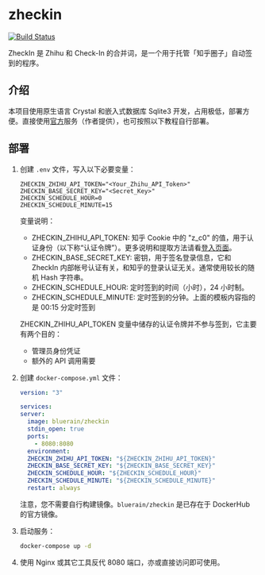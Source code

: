 # zheckin

[![Build Status](https://cloud.drone.io/api/badges/Hentioe/zheckin/status.svg)](https://cloud.drone.io/Hentioe/zheckin)

ZheckIn 是 Zhihu 和 Check-In 的合并词，是一个用于托管「知乎圈子」自动签到的程序。

## 介绍

本项目使用原生语言 Crystal 和嵌入式数据库 Sqlite3 开发，占用极低，部署方便。直接使用[官方](https://zheckin.bluerain.io)服务（作者提供），也可按照以下教程自行部署。

## 部署

1. 创建 `.env` 文件，写入以下必要变量：

   ```env
   ZHECKIN_ZHIHU_API_TOKEN="<Your_Zhihu_API_Token>"
   ZHECKIN_BASE_SECRET_KEY="<Secret_Key>"
   ZHECKIN_SCHEDULE_HOUR=0
   ZHECKIN_SCHEDULE_MINUTE=15
   ```

   变量说明：

   - ZHECKIN_ZHIHU_API_TOKEN: 知乎 Cookie 中的 "z_c0" 的值，用于认证身份（以下称“认证令牌”）。更多说明和提取方法请看[登入页面](https://zheckin.bluerain.io/sign_in)。
   - ZHECKIN_BASE_SECRET_KEY: 密钥，用于签名登录信息，它和 ZheckIn 内部帐号认证有关，和知乎的登录认证无关。通常使用较长的随机 Hash 字符串。
   - ZHECKIN_SCHEDULE_HOUR: 定时签到的时间（小时），24 小时制。
   - ZHECKIN_SCHEDULE_MINUTE: 定时签到的分钟。上面的模板内容指的是 00:15 分定时签到

   ZHECKIN_ZHIHU_API_TOKEN 变量中储存的认证令牌并不参与签到，它主要有两个目的：

   - 管理员身份凭证
   - 额外的 API 调用需要

2. 创建 `docker-compose.yml` 文件：

   ```yml
   version: "3"

   services:
   server:
     image: bluerain/zheckin
     stdin_open: true
     ports:
       - 8080:8080
     environment:
     ZHECKIN_ZHIHU_API_TOKEN: "${ZHECKIN_ZHIHU_API_TOKEN}"
     ZHECKIN_BASE_SECRET_KEY: "${ZHECKIN_BASE_SECRET_KEY}"
     ZHECKIN_SCHEDULE_HOUR: "${ZHECKIN_SCHEDULE_HOUR}"
     ZHECKIN_SCHEDULE_MINUTE: "${ZHECKIN_SCHEDULE_MINUTE}"
     restart: always
   ```

   注意，您不需要自行构建镜像。`bluerain/zheckin` 是已存在于 DockerHub 的官方镜像。

3. 启动服务：

   ```bash
   docker-compose up -d
   ```

4. 使用 Nginx 或其它工具反代 8080 端口，亦或直接访问即可使用。
